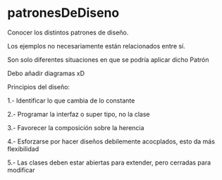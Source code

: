 # patronesDeDiseno
Conocer los distintos patrones de diseño. 

Los ejemplos no necesariamente están relacionados entre sí. 

Son solo diferentes situaciones en que se podría aplicar dicho Patrón

Debo añadir diagramas xD

Principios del diseño:

1.- Identificar lo que cambia de lo constante 

2.- Programar la interfaz o super tipo, no la clase 

3.- Favorecer la composición sobre la herencia

4.- Esforzarse por hacer diseños debilemente acocplados,
esto da más flexibilidad

5.- Las clases deben estar abiertas para extender, pero
cerradas para modificar
